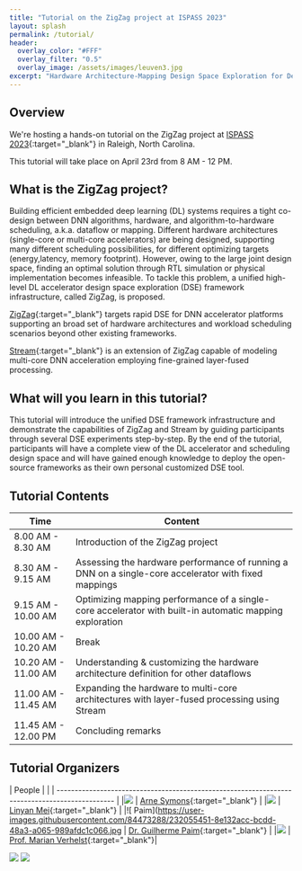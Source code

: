 ```yaml
---
title: "Tutorial on the ZigZag project at ISPASS 2023"
layout: splash
permalink: /tutorial/
header:
  overlay_color: "#FFF"
  overlay_filter: "0.5"
  overlay_image: /assets/images/leuven3.jpg
excerpt: "Hardware Architecture-Mapping Design Space Exploration for Deep Learning Accelerators"
---
```



## Overview

We're hosting a hands-on tutorial on the ZigZag project at [ISPASS 2023](https://ispass.org/ispass2023/){:target="_blank"} in Raleigh, North Carolina.

This tutorial will take place on April 23rd from 8 AM - 12 PM.

## What is the ZigZag project?
Building efficient embedded deep learning (DL) systems requires a tight co-design between DNN algorithms, hardware, and algorithm-to-hardware scheduling, a.k.a. dataflow or mapping. Different hardware architectures (single-core or multi-core accelerators) are being designed, supporting many different scheduling possibilities, for different optimizing targets (energy,latency, memory footprint). However, owing to the large joint design space, finding an optimal solution through RTL simulation or physical implementation becomes infeasible. To tackle this problem, a unified high-level DL accelerator design space exploration (DSE) framework infrastructure, called ZigZag, is proposed. 

[ZigZag](https://github.com/ZigZag-Project/zigzag){:target="_blank"} targets rapid DSE for DNN accelerator platforms supporting an broad set of hardware architectures and workload scheduling scenarios beyond other existing frameworks. 

[Stream](https://github.com/ZigZag-Project/stream){:target="_blank"} is an extension of ZigZag capable of modeling multi-core DNN acceleration employing fine-grained layer-fused processing.

## What will you learn in this tutorial?

This tutorial will introduce the unified DSE framework infrastructure and demonstrate the capabilities of ZigZag and Stream by guiding participants through several DSE experiments step-by-step. By the end of the tutorial, participants will have a complete view of the DL accelerator and scheduling design space and will have gained enough knowledge to deploy the open-source frameworks as their own personal customized DSE tool.

## Tutorial Contents

| Time                | Content                                                                                                 |
| ------------------- | ------------------------------------------------------------------------------------------------------- |
| 8.00 AM - 8.30 AM   | Introduction of the ZigZag project                                                                      |
| 8.30 AM - 9.15 AM   | Assessing the hardware performance of running a DNN on a single-core accelerator with fixed mappings    |
| 9.15 AM - 10.00 AM  | Optimizing mapping performance of a single-core accelerator with built-in automatic mapping exploration |
| 10.00 AM - 10.20 AM | Break                                                                                                   |
| 10.20 AM - 11.00 AM | Understanding & customizing the hardware architecture definition for other dataflows                    |
| 11.00 AM - 11.45 AM | Expanding the hardware to multi-core architectures with layer-fused processing using Stream             |
| 11.45 AM - 12.00 PM | Concluding remarks                                                                                      |

## Tutorial Organizers

|  People                                                                                         |
| | ---------------------------------------------------------------------------------------------- |
|![](https://user-images.githubusercontent.com/84473288/232055335-5aeef15d-1761-435b-8d43-a4b5048a3a19.jpg)  | [Arne Symons](https://micas.esat.kuleuven.be/team/00123840){:target="_blank"} |
|![](https://user-images.githubusercontent.com/84473288/232055365-7aa965a8-8328-4e97-b8ef-27627eb8d440.jpg) | [Linyan Mei](https://micas.esat.kuleuven.be/team/00110246){:target="_blank"} |
|![ Paim](https://user-images.githubusercontent.com/84473288/232055451-8e132acc-bcdd-48a3-a065-989afdc1c066.jpg | [Dr. Guilherme Paim](https://gppaim.wordpress.com/){:target="_blank"} |
|![](https://user-images.githubusercontent.com/84473288/232055499-57ace6b4-2942-4e45-a950-1b31c822e70a.jpg) | [Prof. Marian Verhelst](https://micas.esat.kuleuven.be/team/00043529){:target="_blank"}|

![](https://user-images.githubusercontent.com/84473288/232055045-33fe65f3-ba45-450c-ae32-72bc383af6d6.svg)
![](https://user-images.githubusercontent.com/84473288/232051804-34e52413-68d8-4ad1-b22b-66301f8ceaa5.svg)

